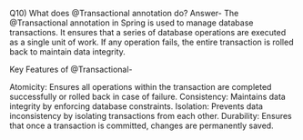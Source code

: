 Q10) What does @Transactional annotation do?
Answer-
The @Transactional annotation in Spring is used to manage database transactions.
It ensures that a series of database operations are executed as a single unit of work. 
If any operation fails, the entire transaction is rolled back to maintain data integrity.

Key Features of @Transactional-

Atomicity: Ensures all operations within the transaction are completed successfully or rolled back in case of failure.
Consistency: Maintains data integrity by enforcing database constraints.
Isolation: Prevents data inconsistency by isolating transactions from each other.
Durability: Ensures that once a transaction is committed, changes are permanently saved.